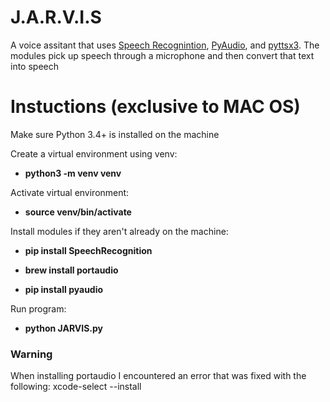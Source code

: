 # J.A.R.V.I.S

 A voice assitant that uses [Speech Recognintion](https://pypi.org/project/SpeechRecognition/), [PyAudio](http://people.csail.mit.edu/hubert/pyaudio/#downloads), and [pyttsx3](https://pypi.org/project/pyttsx3/). The modules pick up speech through a microphone and then convert that text into speech 
 
 # Instuctions (exclusive to MAC OS) #
 
  Make sure Python 3.4+ is installed on the machine
 
  Create a virtual environment using venv: 
  - **python3 -m venv venv**
 
  Activate virtual environment: 
  - **source venv/bin/activate**

  Install modules if they aren't already on the machine: 
   
- **pip install SpeechRecognition**
 
- **brew install portaudio**
 
- **pip install pyaudio**

Run program: 
- **python JARVIS.py**

### Warning ###
When installing portaudio I encountered an error that was fixed with the following: xcode-select --install

